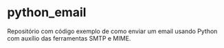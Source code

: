 # python_email
Repositório com código exemplo de como enviar um email usando Python com auxílio das ferramentas SMTP e MIME.
